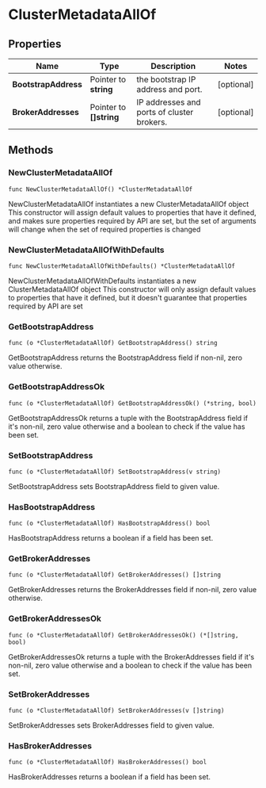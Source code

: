# ClusterMetadataAllOf

## Properties

|Name | Type | Description | Notes|
|------------ | ------------- | ------------- | -------------|
|**BootstrapAddress** | Pointer to **string** | the bootstrap IP address and port. | [optional] |
|**BrokerAddresses** | Pointer to **[]string** | IP addresses and ports of cluster brokers. | [optional] |

## Methods

### NewClusterMetadataAllOf

`func NewClusterMetadataAllOf() *ClusterMetadataAllOf`

NewClusterMetadataAllOf instantiates a new ClusterMetadataAllOf object
This constructor will assign default values to properties that have it defined,
and makes sure properties required by API are set, but the set of arguments
will change when the set of required properties is changed

### NewClusterMetadataAllOfWithDefaults

`func NewClusterMetadataAllOfWithDefaults() *ClusterMetadataAllOf`

NewClusterMetadataAllOfWithDefaults instantiates a new ClusterMetadataAllOf object
This constructor will only assign default values to properties that have it defined,
but it doesn't guarantee that properties required by API are set

### GetBootstrapAddress

`func (o *ClusterMetadataAllOf) GetBootstrapAddress() string`

GetBootstrapAddress returns the BootstrapAddress field if non-nil, zero value otherwise.

### GetBootstrapAddressOk

`func (o *ClusterMetadataAllOf) GetBootstrapAddressOk() (*string, bool)`

GetBootstrapAddressOk returns a tuple with the BootstrapAddress field if it's non-nil, zero value otherwise
and a boolean to check if the value has been set.

### SetBootstrapAddress

`func (o *ClusterMetadataAllOf) SetBootstrapAddress(v string)`

SetBootstrapAddress sets BootstrapAddress field to given value.

### HasBootstrapAddress

`func (o *ClusterMetadataAllOf) HasBootstrapAddress() bool`

HasBootstrapAddress returns a boolean if a field has been set.

### GetBrokerAddresses

`func (o *ClusterMetadataAllOf) GetBrokerAddresses() []string`

GetBrokerAddresses returns the BrokerAddresses field if non-nil, zero value otherwise.

### GetBrokerAddressesOk

`func (o *ClusterMetadataAllOf) GetBrokerAddressesOk() (*[]string, bool)`

GetBrokerAddressesOk returns a tuple with the BrokerAddresses field if it's non-nil, zero value otherwise
and a boolean to check if the value has been set.

### SetBrokerAddresses

`func (o *ClusterMetadataAllOf) SetBrokerAddresses(v []string)`

SetBrokerAddresses sets BrokerAddresses field to given value.

### HasBrokerAddresses

`func (o *ClusterMetadataAllOf) HasBrokerAddresses() bool`

HasBrokerAddresses returns a boolean if a field has been set.


